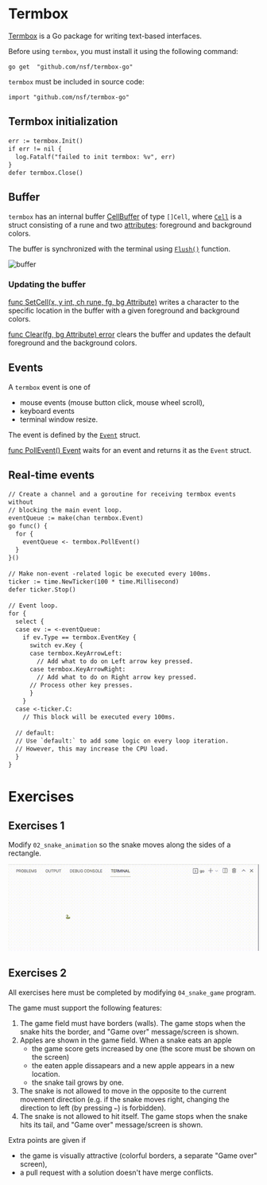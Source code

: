 # Termbox

[Termbox](https://github.com/nsf/termbox-go) is a Go package for writing text-based interfaces.

Before using `termbox`, you must install it using the following command:

```shell
go get  "github.com/nsf/termbox-go"
```

`termbox` must be included in source code:

```golang
import "github.com/nsf/termbox-go"
```

## Termbox initialization

```golang
err := termbox.Init()
if err != nil {
  log.Fatalf("failed to init termbox: %v", err)
}
defer termbox.Close()
```

## Buffer

`termbox` has an internal buffer [CellBuffer](https://pkg.go.dev/github.com/nsf/termbox-go#CellBuffer) of type `[]Cell`, where [`Cell`](https://pkg.go.dev/github.com/nsf/termbox-go#Cell) is a struct consisting of a rune and two [attributes](https://pkg.go.dev/github.com/nsf/termbox-go#Attribute): foreground and background colors.

The buffer is synchronized with the terminal using [`Flush()`](https://pkg.go.dev/github.com/nsf/termbox-go#Flush) function.

![buffer](buffer.png)

### Updating the buffer

[func SetCell(x, y int, ch rune, fg, bg Attribute)](https://pkg.go.dev/github.com/nsf/termbox-go#SetCell) writes a character to the specific location in the buffer with a given foreground and background colors.

[func Clear(fg, bg Attribute) error](https://pkg.go.dev/github.com/nsf/termbox-go#Clear) clears the buffer and updates the default foreground and the background colors.

## Events

A `termbox` event is one of
 * mouse events (mouse button click, mouse wheel scroll),
 * keyboard events
 * terminal window resize.

 The event is defined by the [`Event`](https://pkg.go.dev/github.com/nsf/termbox-go#Event) struct.

[func PollEvent() Event](https://pkg.go.dev/github.com/nsf/termbox-go#PollEvent)
waits for an event and returns it as the `Event` struct.

## Real-time events

```golang
// Create a channel and a goroutine for receiving termbox events without
// blocking the main event loop.
eventQueue := make(chan termbox.Event)
go func() {
  for {
    eventQueue <- termbox.PollEvent()
  }
}()

// Make non-event -related logic be executed every 100ms.
ticker := time.NewTicker(100 * time.Millisecond)
defer ticker.Stop()

// Event loop.
for {
  select {
  case ev := <-eventQueue:
    if ev.Type == termbox.EventKey {
      switch ev.Key {
      case termbox.KeyArrowLeft:
        // Add what to do on Left arrow key pressed.
      case termbox.KeyArrowRight:
        // Add what to do on Right arrow key pressed.
      // Process other key presses.
      }
    }
  case <-ticker.C:
    // This block will be executed every 100ms.
   
  // default:
  // Use `default:` to add some logic on every loop iteration.
  // However, this may increase the CPU load.
  }
}
```

# Exercises

## Exercises 1

Modify `02_snake_animation` so the snake moves along the sides of a rectangle.

![demo](snake_demo_01.gif)

## Exercises 2

All exercises here must be completed by modifying `04_snake_game` program.

The game must support the following features:

1. The game field must have borders (walls). The game stops when the snake hits the border, and "Game over" message/screen is shown.
2. Apples are shown in the game field. When a snake eats an apple
   * the game score gets increased by one (the score must be shown on the screen)
   * the eaten apple dissapears and a new apple appears in a new location.
   * the snake tail grows by one.
3. The snake is not allowed to move in the opposite to the current movement direction (e.g. if the snake moves right, changing the direction to left (by pressing `←`) is forbidden).
4. The snake is not allowed to hit itself. The game stops when the snake hits its tail, and "Game over" message/screen is shown.

Extra points are given if
 * the game is visually attractive (colorful borders, a separate "Game over" screen),
 * a pull request with a solution doesn't have merge conflicts.
